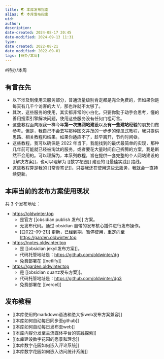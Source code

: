 ```yaml
---
title: 🌏 本库发布指南
alias: 🌏 本库发布指南
uid: 
author: 
description: 
date-created: 2024-08-17 20:45
date-modified: 2024-09-13 11:31
type: 
date created: 2022-08-21
date modified: 2022-09-01
tags: [待办/本周]
---
```


#待办/本周

## 有言在先

- 以下涉及到使用云服务部分，普通流量级别肯定都是完全免费的，但如果你是每天有几千个访客的大 V，那也许就不太够了。
- 其次，这些服务的使用，其实都非常的小白化，只要你勤于动手会思考，懂的善用搜索引擎解决问题，使用这些服务没有任何门槛可言。
- 这些教程面向跟我一样今年**第一次搞网站建设**以及**有一些建站经验**的朋友们做参考。但是，我自己不会去写那种图文并茂的一步步的傻瓜式教程，我只提供思路、相关教程和结果。如果你适应不了，趁早离开，节约时间😅。
- 这些教程，我可以确保是 2022 年当下，我能找到的最优最简单的实现，那种几年前可能就已经被淘汰的服务，或者要花大量时间自己折腾的方案，我是断然不会用的。可以理解为，本系列教程，旨在提供一套完整的个人网站建设的 [[解决方案]]，也可以理解为 [[数字花园]] 建设的 [[最佳实践]] 路线。
- 这些教程算是我的 [[常青笔记]]，只要我还在使用这些云服务，我就会一直持续更新。

## 本库当前的发布方案使用现状

共 3 个发布地址：

- https://oldwinter.top
	- 是官方 [[obsidian publish 发布]] 方案。
	- 无发布代码。通过 obsidian 自带的发布核心插件进行发布操作。
	- [[2022-09-21]] 更新，已经到期，暂停使用，重定向至 https://garden.oldwinter.top
- https://notes.oldwinter.top
	- 是 [[obsidian jekyll发布方案]]。
	- 代码托管地址是：https://github.com/oldwinter/dg
	- 免费部署在 [[netlify]]
- https://garden.oldwinter.top
	- 是 [[obsidian quartz发布方案]]。
	- 代码托管地址是：https://github.com/oldwinter/dg3
	- 免费部署在 [[vercel]]

## 发布教程

- [[本库使用的markdown语法和绝大多web发布方案兼容]]
- [[本库如何自动每日同步至github]]
- [[本库如何自动每日发布至web]]
- [[本库内容分发至主流媒体平台的实践探索]]
- [[本库建设数字花园的愿景和理念]]
- [[本库数字花园如何嵌入评论系统]]
- [[本库数字花园如何嵌入访问统计系统]]
